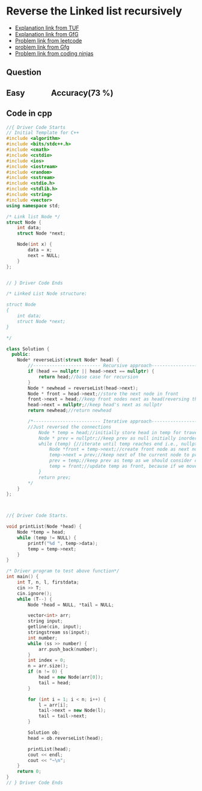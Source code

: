 # Reverse the Linked list recursively
- [Explanation link from TUF](https://takeuforward.org/data-structure/reverse-a-linked-list/)
- [Explanation link from GfG](https://www.geeksforgeeks.org/recursively-reversing-a-linked-list-a-simple-implementation/)
- [Problem link from leetcode](https://leetcode.com/problems/reverse-linked-list/description/)
- [problem link from Gfg](https://www.geeksforgeeks.org/problems/reverse-a-linked-list/1?itm_source=geeksforgeeks&itm_medium=article&itm_campaign=practice_card)
- [Problem link from coding ninjas](https://www.naukri.com/code360/problems/reverse-linked-list_920513?leftPanelTabValue=PROBLEM)
## Question
## Easy &nbsp;&nbsp;&nbsp;&nbsp;&nbsp;&nbsp;&nbsp;&nbsp;&nbsp;&nbsp;&nbsp;&nbsp; Accuracy(73 %)
## Code in cpp
```cpp
//{ Driver Code Starts
// Initial Template for C++
#include <algorithm>
#include <bits/stdc++.h>
#include <cmath>
#include <cstdio>
#include <ios>
#include <iostream>
#include <random>
#include <sstream>
#include <stdio.h>
#include <stdlib.h>
#include <string>
#include <vector>
using namespace std;

/* Link list Node */
struct Node {
    int data;
    struct Node *next;

    Node(int x) {
        data = x;
        next = NULL;
    }
};


// } Driver Code Ends

/* Linked List Node structure:

struct Node
{
    int data;
    struct Node *next;
}

*/

class Solution {
  public:
    Node* reverseList(struct Node* head) {
        //------------------------- Recursive approach---------------------------------
        if (head == nullptr || head->next == nullptr) {
            return head;//base case for recursion
        }
        Node * newhead = reverseList(head->next);
        Node * front = head->next;//store the next node in front
        front->next = head;//keep front nodes next as head(reversing the connection)
        head->next = nullptr;//keep head's next as nullptr
        return newhead;//return newhead

        /*------------------------- Iterative approach---------------------------------
        //Just reversed the connections
            Node * temp = head;//initially store head in temp for traversing
            Node * prev = nullptr;//keep prev as null initially inorder to assign to the first node
            while (temp) {//iterate until temp reaches end i.e., nullptr
                Node *front = temp->next;//create front node as next node
                temp->next = prev;//keep next of the current node to prev to change the direction
                prev = temp;//keep prev as temp as we should consider current temp as prev for the next node
                temp = front;//update temp as front, because if we move temp to next, then we will go back as we have changed the connections, so thats why we stored this value in front, so assign front here
            }
            return prev;
        */
    }
};



//{ Driver Code Starts.

void printList(Node *head) {
    Node *temp = head;
    while (temp != NULL) {
        printf("%d ", temp->data);
        temp = temp->next;
    }
}

/* Driver program to test above function*/
int main() {
    int T, n, l, firstdata;
    cin >> T;
    cin.ignore();
    while (T--) {
        Node *head = NULL, *tail = NULL;

        vector<int> arr;
        string input;
        getline(cin, input);
        stringstream ss(input);
        int number;
        while (ss >> number) {
            arr.push_back(number);
        }
        int index = 0;
        n = arr.size();
        if (n != 0) {
            head = new Node(arr[0]);
            tail = head;
        }

        for (int i = 1; i < n; i++) {
            l = arr[i];
            tail->next = new Node(l);
            tail = tail->next;
        }

        Solution ob;
        head = ob.reverseList(head);

        printList(head);
        cout << endl;
        cout << "~\n";
    }
    return 0;
}
// } Driver Code Ends
```
